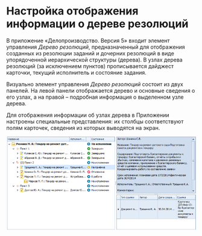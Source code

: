 # Настройка отображения информации о дереве резолюций

В приложение «Делопроизводство. Версия 5» входит элемент управления *Дерево резолюций*, предназначенный для отображения созданных из резолюции заданий и дочерних резолюций в виде упорядоченной иерархической структуры (дерева). В узлах дерева резолюций (за исключением пунктов) прописывается дайджест карточки, текущий исполнитель и состояние задания.

Визуально элемент управления *Дерево резолюций* состоит из двух панелей. На левой панели отображается дерево и основные сведения о его узлах, а на правой – подробная информация о выделенном узле дерева. 

Для отображения информации об узлах дерева в Приложении настроены специальные представления: их столбцы соответствуют полям карточек, сведения из которых выводятся на экран.

![Дерево резолюций](img/treeResolutions.png "Дерево резолюций")